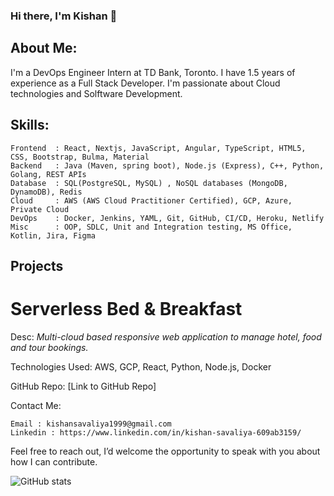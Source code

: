 ### Hi there,  I'm Kishan 👋

<!--
**Dev-kishan1999/Dev-kishan1999** is a ✨ _special_ ✨ repository because its `README.md` (this file) appears on your GitHub profile.

Here are some ideas to get you started:

- 🔭 I’m currently working on ...
- 🌱 I’m currently learning ...
- 👯 I’m looking to collaborate on ...
- 🤔 I’m looking for help with ...
- 💬 Ask me about ...
- 📫 How to reach me: ...
- 😄 Pronouns: ...
- ⚡ Fun fact: ...
-->



## About Me:

I'm a DevOps Engineer Intern at TD Bank, Toronto. I have 1.5 years of experience as a Full Stack Developer. I'm passionate about Cloud technologies and Solftware Development.

## Skills:

    Frontend  : React, Nextjs, JavaScript, Angular, TypeScript, HTML5, CSS, Bootstrap, Bulma, Material
    Backend   : Java (Maven, spring boot), Node.js (Express), C++, Python, Golang, REST APIs
    Database  : SQL(PostgreSQL, MySQL) , NoSQL databases (MongoDB, DynamoDB), Redis
    Cloud     : AWS (AWS Cloud Practitioner Certified), GCP, Azure, Private Cloud
    DevOps    : Docker, Jenkins, YAML, Git, GitHub, CI/CD, Heroku, Netlify
    Misc      : OOP, SDLC, Unit and Integration testing, MS Office, Kotlin, Jira, Figma


## Projects

# Serverless Bed & Breakfast

Desc: _Multi-cloud based responsive web application to manage hotel, food and tour bookings._

Technologies Used: AWS, GCP, React, Python, Node.js, Docker

GitHub Repo: [Link to GitHub Repo]


Contact Me: 

    Email : kishansavaliya1999@gmail.com
    Linkedin : https://www.linkedin.com/in/kishan-savaliya-609ab3159/

Feel free to reach out, I’d welcome the
opportunity to speak with you about how I can contribute.

![GitHub stats](https://github-readme-stats.vercel.app/api?username=Dev-kishan1999&show_icons=true&count_private=true&hide=issues,contribs&theme=default)
